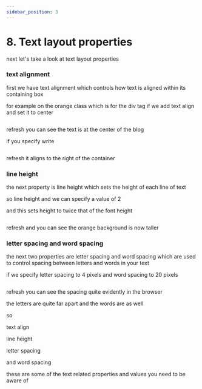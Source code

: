 ```yaml
---
sidebar_position: 3
---
```


# 8. Text layout properties

next let's take a look at text layout properties

### text alignment

first we have text alignment which
controls how text is aligned within its containing box

for example on the orange class which is for the div tag if we add text align
and set it to center

```scc

```

refresh you can see the text is at the center of
the blog

if you specify write

```css

```

refresh it aligns to the right of the container

### line height

the next property is line height which sets the height of each line of text

so line height and we can specify a value of 2

and this sets height to twice that of
the font height

```css

```

refresh and you can see the orange background is
now taller

### letter spacing and word spacing

the next two properties are letter spacing and word spacing which are used to control spacing between letters and words in your text

if we specify letter spacing to 4 pixels
and word spacing to 20 pixels

```css

```

refresh you can see the spacing quite
evidently in the browser

the letters are quite far apart and the
words are as well

so

text align

line height

letter spacing

and word spacing

these are some of the text related properties and values you need to be
aware of
